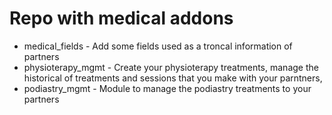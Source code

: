 # Repo with medical addons

* medical_fields - Add some fields used as a troncal information of partners
* physioterapy_mgmt - Create your physioterapy treatments, manage the historical of treatments and sessions that you make with your parntners, 
* podiastry_mgmt - Module to manage the podiastry treatments to your partners